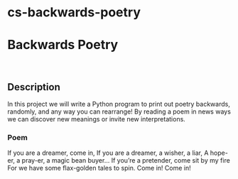 # cs-backwards-poetry

<h1>Backwards Poetry</h1><br>

<h2>Description</h2>

In this project we will write a Python program to print out poetry backwards, randomly, and any way you can rearrange! By reading a poem in news ways we can discover new meanings or invite new interpretations.

<h3>Poem</h3>

<p>If you are a dreamer, come in,
If you are a dreamer, a wisher, a liar,
A hope-er, a pray-er, a magic bean buyer…
If you’re a pretender, come sit by my fire
For we have some flax-golden tales to spin.
Come in!
Come in!</p>
